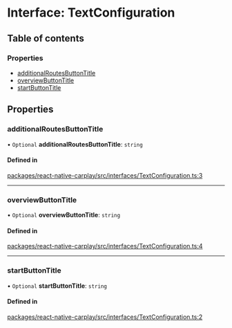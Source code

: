 # Interface: TextConfiguration

## Table of contents

### Properties

- [additionalRoutesButtonTitle](/docs/TextConfiguration.md#additionalroutesbuttontitle)
- [overviewButtonTitle](/docs/TextConfiguration.md#overviewbuttontitle)
- [startButtonTitle](/docs/TextConfiguration.md#startbuttontitle)

## Properties

### additionalRoutesButtonTitle

• `Optional` **additionalRoutesButtonTitle**: `string`

#### Defined in

[packages/react-native-carplay/src/interfaces/TextConfiguration.ts:3](https://github.com/birkir/react-native-carplay/blob/2f9bd9c/packages/react-native-carplay/src/interfaces/TextConfiguration.ts#L3)

___

### overviewButtonTitle

• `Optional` **overviewButtonTitle**: `string`

#### Defined in

[packages/react-native-carplay/src/interfaces/TextConfiguration.ts:4](https://github.com/birkir/react-native-carplay/blob/2f9bd9c/packages/react-native-carplay/src/interfaces/TextConfiguration.ts#L4)

___

### startButtonTitle

• `Optional` **startButtonTitle**: `string`

#### Defined in

[packages/react-native-carplay/src/interfaces/TextConfiguration.ts:2](https://github.com/birkir/react-native-carplay/blob/2f9bd9c/packages/react-native-carplay/src/interfaces/TextConfiguration.ts#L2)
